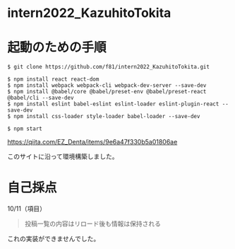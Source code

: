 # intern2022_KazuhitoTokita

# 起動のための手順

```
$ git clone https://github.com/f81/intern2022_KazuhitoTokita.git
```

```
$ npm install react react-dom
$ npm install webpack webpack-cli webpack-dev-server --save-dev
$ npm install @babel/core @babel/preset-env @babel/preset-react @babel/cli --save-dev
$ npm install eslint babel-eslint eslint-loader eslint-plugin-react --save-dev
$ npm install css-loader style-loader babel-loader --save-dev
```


```
$ npm start
```

https://qiita.com/EZ_Denta/items/9e6a47f330b5a01806ae

このサイトに沿って環境構築しました。



# 自己採点

10/11（項目）

> 投稿一覧の内容はリロード後も情報は保持される

これの実装ができませんでした。
